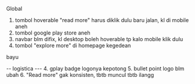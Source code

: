 Global
1. tombol hoverable "read more" harus diklik dulu baru jalan, kl di mobile aneh
2. tombol google play store aneh
3. navbar blm difix, kl desktop boleh hoverable tp kalo mobile klik dulu
4. tombol "explore more" di homepage kegedean

bayu

-- logistica ---
4. gplay badge logonya kepotong
5. bullet point logo blm ubah
6. "Read more" gak konsisten, tbtb muncul tbtb ilangg